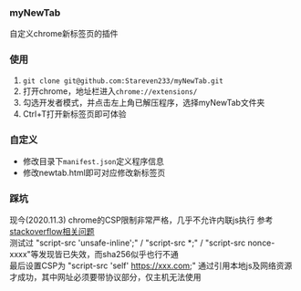 ### myNewTab
自定义chrome新标签页的插件

### 使用
1. ```git clone git@github.com:Stareven233/myNewTab.git```
2. 打开chrome，地址栏进入`chrome://extensions/`
3. 勾选开发者模式，并点击左上角已解压程序，选择myNewTab文件夹
4. Ctrl+T打开新标签页即可体验

### 自定义
- 修改目录下`manifest.json`定义程序信息
- 修改newtab.html即可对应修改新标签页

### 踩坑
现今(2020.11.3) chrome的CSP限制非常严格，几乎不允许内联js执行
参考[stackoverflow相关问题](https://stackoverflow.com/questions/25625412chrome-extension-content-security-policy-executing-inline-code)  
测试过 "script-src 'unsafe-inline';" / "script-src *;" / "script-src nonce-xxxx"等发现皆已失效，而sha256似乎也行不通  
最后设置CSP为 "script-src 'self' https://xxx.com;" 
通过引用本地js及网络资源才成功，其中网址必须要带协议部分，仅主机无法使用  
